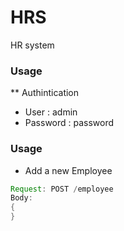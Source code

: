 # HRS
HR system

### Usage
**  Authintication
* User : admin
* Password : password

### Usage
*  Add a new Employee
```java
Request: POST /employee
Body:
{
}
